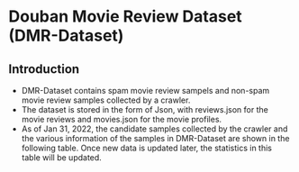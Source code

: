 # Douban Movie Review Dataset (DMR-Dataset)
## Introduction
* DMR-Dataset contains spam movie review sampels and non-spam movie review samples collected by a crawler.
* The dataset is stored in the form of Json, with reviews.json for the movie reviews and movies.json for the movie profiles.
* As of Jan 31, 2022, the candidate samples collected by the crawler and the various information of the samples in DMR-Dataset are shown in the following table. Once new data is updated later, the statistics in this table will be updated.
